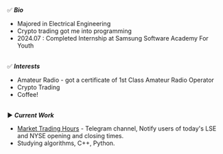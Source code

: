 ✅ ***Bio<br>***
- Majored in Electrical Engineering
- Crypto trading got me into programming
- 2024.07 : Completed Internship at Samsung Software Academy For Youth<br><br>

✅ ***Interests<br>***
- Amateur Radio - got a certificate of 1st Class Amateur Radio Operator
- Crypto Trading
- Coffee!<br><br>

▶️ ***Current Work<br>***
- [Market Trading Hours](https://t.me/MarketTradingHours) - Telegram channel, Notify users of today's LSE and NYSE opening and closing times.
- Studying algorithms, C++, Python.
